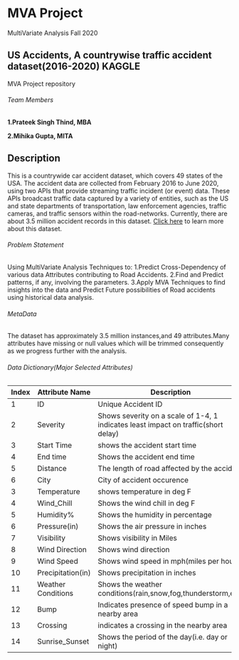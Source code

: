 # MVA Project
MultiVariate Analysis Fall 2020

## US Accidents, A countrywise traffic accident dataset(2016-2020) KAGGLE
MVA Project repository 

###### Team Members
**1.Prateek Singh Thind, MBA**



**2.Mihika Gupta, MITA**

## Description

This is a countrywide car accident dataset, which covers 49 states of the USA. The accident data are collected from February 2016 to June 2020, using two APIs that provide streaming traffic incident (or event) data. These APIs broadcast traffic data captured by a variety of entities, such as the US and state departments of transportation, law enforcement agencies, traffic cameras, and traffic sensors within the road-networks. Currently, there are about 3.5 million accident records in this dataset. [Click here](https://www.kaggle.com/sobhanmoosavi/us-accidents) to learn more about this dataset. 

###### Problem Statement
Using MultiVariate Analysis Techniques to:
    1.Predict Cross-Dependency of various data Attributes contributing to Road Accidents.
    2.Find and Predict patterns, if any, involving the parameters.
    3.Apply MVA Techniques to find insights into the data and Predict Future possibilities of Road accidents using historical data analysis. 

###### MetaData
The dataset has approximately 3.5 million instances,and 49 attributes.Many attributes have missing or null values which will be trimmed consequently as we progress further with the analysis.

###### Data Dictionary(Major Selected Attributes)

Index|Attribute Name|Description
-----|--------------|-----------
1|ID|Unique Accident ID
2|Severity|Shows severity on a scale of 1-4, 1 indicates least impact on traffic(short delay)
3|Start Time|shows the accident start time
4|End time|Shows the accident end time
5|Distance|The length of road affected by the accident
6|City|City of accident occurence
3|Temperature|shows temperature in deg F
4|Wind_Chill|Shows the wind chill in deg F
5|Humidity%|Shows the humidity in percentage 
6|Pressure(in)|Shows the air pressure in inches
7|Visibility|Shows visibility in Miles
8|Wind Direction|Shows wind direction
9|Wind Speed|Shows wind speed in mph(miles per hour)
10|Precipitation(in)|Shows precipitation in inches
11|Weather Conditions|Shows the weather conditions(rain,snow,fog,thunderstorm,etc)
12|Bump|Indicates presence of speed bump in a nearby area
13|Crossing|indicates a crossing in the nearby area
14|Sunrise_Sunset|Shows the period of the day(i.e. day or night)
